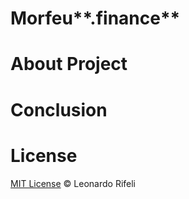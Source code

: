 Morfeu**.finance**
========================

About Project
========================

Conclusion
========================

License
========================
[MIT License](http://leonardorifeli.mit-license.org/) © Leonardo Rifeli
